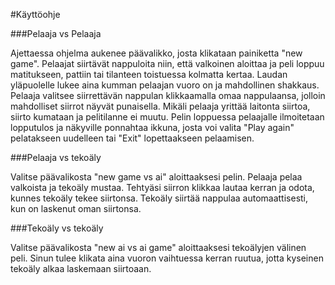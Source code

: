 #Käyttöohje

###Pelaaja vs Pelaaja

Ajettaessa ohjelma aukenee päävalikko, josta klikataan painiketta "new game". Pelaajat siirtävät nappuloita niin, että valkoinen aloittaa ja peli loppuu matitukseen, pattiin tai tilanteen toistuessa kolmatta kertaa. Laudan yläpuolelle lukee aina kumman pelaajan vuoro on ja mahdollinen shakkaus. Pelaaja valitsee siirrettävän nappulan klikkaamalla omaa nappulaansa, jolloin mahdolliset siirrot näyvät punaisella. Mikäli pelaaja yrittää laitonta siirtoa, siirto kumataan ja pelitilanne ei muutu. Pelin loppuessa pelaajalle ilmoitetaan lopputulos ja näkyville ponnahtaa ikkuna, josta voi valita "Play again" pelatakseen uudelleen tai "Exit" lopettaakseen pelaamisen.

###Pelaaja vs tekoäly

Valitse päävalikosta "new game vs ai" aloittaaksesi pelin. Pelaaja pelaa valkoista ja tekoäly mustaa. Tehtyäsi siirron klikkaa lautaa kerran ja odota, kunnes tekoäly tekee siirtonsa. Tekoäly siirtää nappulaa automaattisesti, kun on laskenut oman siirtonsa.

###Tekoäly vs tekoäly

Valitse päävalikosta "new ai vs ai game" aloittaaksesi tekoälyjen välinen peli. Sinun tulee klikata aina vuoron vaihtuessa kerran ruutua, jotta kyseinen tekoäly alkaa laskemaan siirtoaan.

